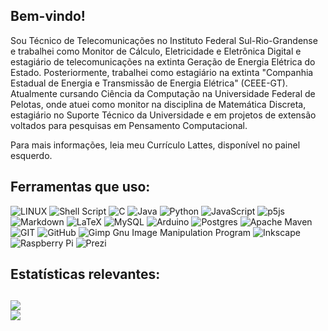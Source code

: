 ## Bem-vindo!

Sou Técnico de Telecomunicações no Instituto Federal Sul-Rio-Grandense e trabalhei como Monitor de Cálculo, Eletricidade e Eletrônica Digital e estagiário de telecomunicações na extinta Geração de Energia Elétrica do Estado. Posteriormente, trabalhei como estagiário na extinta "Companhia Estadual de Energia e Transmissão de Energia Elétrica" (CEEE-GT). Atualmente cursando Ciência da Computação na Universidade Federal de Pelotas, onde atuei como monitor na disciplina de Matemática Discreta, estagiário no Suporte Técnico da Universidade e em projetos de extensão voltados para pesquisas em Pensamento Computacional.

Para mais informações, leia meu Currículo Lattes, disponível no painel esquerdo.

## Ferramentas que uso:
![LINUX](https://img.shields.io/badge/Linux-FCC624?style=for-the-badge&logo=linux&logoColor=black)
![Shell Script](https://img.shields.io/badge/shell_script-%23121011.svg?style=for-the-badge&logo=gnu-bash&logoColor=white)
![C](https://img.shields.io/badge/c-%2300599C.svg?style=for-the-badge&logo=c&logoColor=white)
![Java](https://img.shields.io/badge/java-%23ED8B00.svg?style=for-the-badge&logo=java&logoColor=white)
![Python](https://img.shields.io/badge/python-3670A0?style=for-the-badge&logo=python&logoColor=ffdd54)
![JavaScript](https://img.shields.io/badge/javascript-%23323330.svg?style=for-the-badge&logo=javascript&logoColor=%23F7DF1E)
![p5js](https://img.shields.io/badge/p5.js-ED225D?style=for-the-badge&logo=p5.js&logoColor=FFFFFF)
![Markdown](https://img.shields.io/badge/markdown-%23000000.svg?style=for-the-badge&logo=markdown&logoColor=white)
![LaTeX](https://img.shields.io/badge/latex-%23008080.svg?style=for-the-badge&logo=latex&logoColor=white)
![MySQL](https://img.shields.io/badge/mysql-%2300f.svg?style=for-the-badge&logo=mysql&logoColor=white)
![Arduino](https://img.shields.io/badge/-Arduino-00979D?style=for-the-badge&logo=Arduino&logoColor=white)
![Postgres](https://img.shields.io/badge/postgres-%23316192.svg?style=for-the-badge&logo=postgresql&logoColor=white)
![Apache Maven](https://img.shields.io/badge/Apache%20Maven-C71A36?style=for-the-badge&logo=Apache%20Maven&logoColor=white)
![GIT](https://img.shields.io/badge/Git-fc6d26?style=for-the-badge&logo=git&logoColor=white)
![GitHub](https://img.shields.io/badge/GitHub-%23121011.svg?style=for-the-badge&logo=github&logoColor=white)
![Gimp Gnu Image Manipulation Program](https://img.shields.io/badge/Gimp-657D8B?style=for-the-badge&logo=gimp&logoColor=FFFFFF)
![Inkscape](https://img.shields.io/badge/Inkscape-e0e0e0?style=for-the-badge&logo=inkscape&logoColor=080A13)
![Raspberry Pi](https://img.shields.io/badge/-RaspberryPi-C51A4A?style=for-the-badge&logo=Raspberry-Pi)
![Prezi](https://img.shields.io/badge/Prezi-%23000000.svg?style=for-the-badge&logo=Prezi&logoColor=white)

## Estatísticas relevantes:
![](https://github-readme-stats.vercel.app/api/top-langs/?username=heitorzxc&theme=dark&hide_border=false&include_all_commits=false&count_private=false&layout=compact)<br>
[![](https://visitcount.itsvg.in/api?id=heitoroid&icon=5&color=6)](https://visitcount.itsvg.in)
---

<!-- Proudly created with GPRM ( https://gprm.itsvg.in ) -->
